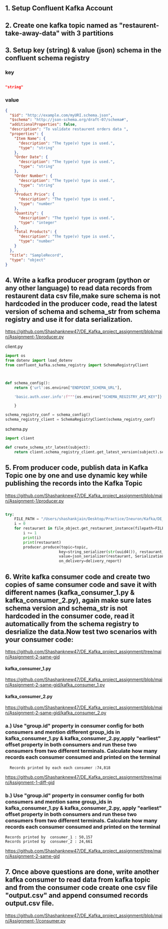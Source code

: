 ## 1. Setup Confluent Kafka Account



## 2. Create one kafka topic named as "restaurent-take-away-data" with 3 partitions



## 3. Setup key (string) & value (json) schema in the confluent schema registry

### key

``` json

"string"

```


### value

``` json
{
  "$id": "http://example.com/myURI.schema.json",
  "$schema": "http://json-schema.org/draft-07/schema#",
  "additionalProperties": false,
  "description": "To validate restaurent orders data ",
  "properties": {
    "Item Name": {
      "description": "The type(v) type is used.",
      "type": "string"
    },
    "Order Date": {
      "description": "The type(v) type is used.",
      "type": "string"
    },
    "Order Number": {
      "description": "The type(v) type is used.",
      "type": "string"
    },
    "Product Price": {
      "description": "The type(v) type is used.",
      "type": "number"
    },
    "Quantity": {
      "description": "The type(v) type is used.",
      "type": "integer"
    },
    "Total Products": {
      "description": "The type(v) type is used.",
      "type": "number"
    }
  },
  "title": "SampleRecord",
  "type": "object"
}

```


## 4. Write a kafka producer program (python or any other language) to read data records from restaurent data csv file,make sure schema is not hardcoded in the producer code, read the latest version of schema and schema_str from schema registry and use it for data serialization.

https://github.com/Shashanknew47/DE_Kafka_project_assignment/blob/main/Assignment-1/producer.py

client.py
``` python
import os
from dotenv import load_dotenv
from confluent_kafka.schema_registry import SchemaRegistryClient



def schema_config():
    return {'url':os.environ["ENDPOINT_SCHEMA_URL"],

    'basic.auth.user.info':f"""{os.environ["SCHEMA_REGISTRY_API_KEY"]}:{os.environ["SCHEMA_REGISTRY_API_SECRET"]}"""

    }

schema_registry_conf = schema_config()
schema_registry_client = SchemaRegistryClient(schema_registry_conf)

```


schema.py
``` python
import client

def create_schema_str_latest(subject):
    return client.schema_registry_client.get_latest_version(subject).schema.schema_str

```


## 5. From producer code, publish data in Kafka Topic one by one and use dynamic key while publishing the records into the Kafka Topic

https://github.com/Shashanknew47/DE_Kafka_project_assignment/blob/main/Assignment-1/producer.py

``` python

try:
    FILE_PATH = "/Users/shashankjain/Desktop/Practice/Ineuron/Kafka/DE_Kafka_project_assignment/Assignment-1/restaurant_orders.csv"
    i = 0
    for restaurant in file_object.get_restaurant_instance(filepath=FILE_PATH):
        i += 1
        print(i)
        print(restaurant)
        producer.produce(topic=topic,
                        key=string_serializer(str(uuid4()), restaurant_to_dict),
                        value=json_serializer(restaurant, SerializationContext(topic, MessageField.VALUE)),
                        on_delivery=delivery_report)

```


## 6. Write kafka consumer code and create two copies of same consumer code and save it with different names (kafka_consumer_1.py & kafka_consumer_2.py), again make sure lates schema version and schema_str is not hardcoded in the consumer code, read it automatically from the schema registry to desrialize the data.Now test two scenarios with your consumer code:

https://github.com/Shashanknew47/DE_Kafka_project_assignment/tree/main/Assignment-2-same-gid

#### kafka_consumer_1.py
https://github.com/Shashanknew47/DE_Kafka_project_assignment/blob/main/Assignment-2-same-gid/kafka_consumer_1.py


#### kafka_consumer_2.py
https://github.com/Shashanknew47/DE_Kafka_project_assignment/blob/main/Assignment-2-same-gid/kafka_consumer_2.py

###    a.) Use "group.id" property in consumer config for both consumers and mention different group_ids in kafka_consumer_1.py & kafka_consumer_2.py,apply "earliest" offset property in both consumers and run these two consumers from two different terminals. Calculate how many records each consumer consumed and printed on the terminal

```
  Records printed by each each consumer :74,818
```

https://github.com/Shashanknew47/DE_Kafka_project_assignment/tree/main/Assignment-1-diff-gid





### b.) Use "group.id" property in consumer config for both consumers and mention same group_ids in kafka_consumer_1.py & kafka_consumer_2.py, apply "earliest" offset property in both consumers and run these two consumers from two different terminals. Calculate how many records each consumer consumed and printed on the terminal

```
Records printed by  consumer_1 : 50,157
Records printed by  consumer_2 : 24,661

```

https://github.com/Shashanknew47/DE_Kafka_project_assignment/tree/main/Assignment-2-same-gid



## 7. Once above questions are done, write another kafka consumer to read data from kafka topic and from the consumer code create one csv file "output.csv" and append consumed records output.csv file.

https://github.com/Shashanknew47/DE_Kafka_project_assignment/blob/main/Assignment-1/consumer.py

